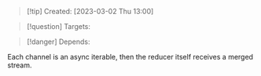 
>[!tip] Created: [2023-03-02 Thu 13:00]

>[!question] Targets: 

>[!danger] Depends: 

Each channel is an async iterable, then the reducer itself receives a merged stream.